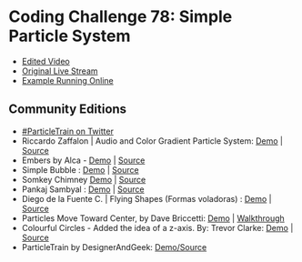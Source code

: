 # Coding Challenge 78: Simple Particle System
* [Edited Video](https://www.youtube.com/watch?v=UcdigVaIYAk)
* [Original Live Stream](https://www.youtube.com/watch?v=Pscq691SADc)
* [Example Running Online](https://codingtrain.github.io/Rainbow-Code/CodingChallenges/CC_78_Simple_Particle_System/)


## Community Editions
* [#ParticleTrain on Twitter](http://twitter.com/hashtag/particletrain)
* Riccardo Zaffalon | Audio and Color Gradient Particle System: [Demo](https://riccardozaffalon.github.io/p5-Sketches/p5-particle-system/) | [Source](https://github.com/RiccardoZaffalon/p5-Sketches/blob/gh-pages/p5-particle-system/sketch.js)
* Embers by Alca - [Demo](https://codepen.io/Alca/full/MEVaBg) | [Source](https://codepen.io/Alca/pen/MEVaBg/right)
* Simple Bubble : [Demo](https://codepen.io/Zohir/full/dVKQPE/) | [Source](https://codepen.io/Zohir/full/dVKQPE/)
* Somkey Chimney [Demo](https://codepen.io/Zohir/full/mBGmzQ/) | [Source](https://codepen.io/Zohir/full/mBGmzQ/)
* Pankaj Sambyal : [Demo](https://curiouspankaj.github.io/p5-projects/smoke/) | [Source](https://github.com/CuriousPankaj/p5-projects/tree/master/smoke)
* Diego de la Fuente C. | Flying Shapes (Formas voladoras) : [Demo](https://www.openprocessing.org/sketch/460736) | [Source](https://github.com/diegodelaefe/Particulas)
* Particles Move Toward Center, by Dave Briccetti: [Demo](https://codepen.io/dcbriccetti/pen/LzJERV) | [Walkthrough](http://youtu.be/3jfZl_axWJQ)
* Colourful Circles - Added the idea of a z-axis. By: Trevor Clarke: [Demo](https://trevorc.ca/particles/) | [Source](https://github.com/Tr3v0rC/particleGenerator)
* ParticleTrain by DesignerAndGeek: [Demo/Source](https://www.openprocessing.org/sketch/460769)
